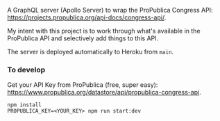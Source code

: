 A GraphQL server (Apollo Server) to wrap the ProPublica Congress API: https://projects.propublica.org/api-docs/congress-api/.

My intent with this project is to work through what's available in the ProPublica API and selectively add things to this API.

The server is deployed automatically to Heroku from `main`.

### To develop

Get your API Key from ProPublica (free, super easy): https://www.propublica.org/datastore/api/propublica-congress-api.

```
npm install
PROPUBLICA_KEY=<YOUR_KEY> npm run start:dev
```
